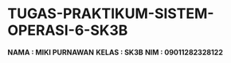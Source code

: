# TUGAS-PRAKTIKUM-SISTEM-OPERASI-6-SK3B

**NAMA : MIKI PURNAWAN**
**KELAS : SK3B**
**NIM : 09011282328122**


